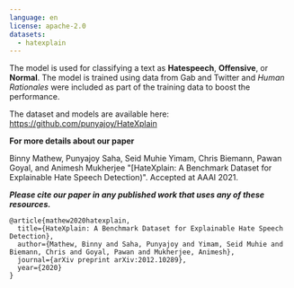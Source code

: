 ```yaml
---
language: en
license: apache-2.0
datasets:
  - hatexplain
---
```

The model is used for classifying a text as **Hatespeech**, **Offensive**, or **Normal**. The model is trained using data from Gab and Twitter and *Human Rationales* were included as part of the training data to boost the performance.

The dataset and models are available here: https://github.com/punyajoy/HateXplain


**For more details about our paper**

Binny Mathew, Punyajoy Saha, Seid Muhie Yimam, Chris Biemann, Pawan Goyal, and Animesh Mukherjee "[HateXplain: A Benchmark Dataset for Explainable Hate Speech Detection)". Accepted at AAAI 2021.

***Please cite our paper in any published work that uses any of these resources.***

~~~
@article{mathew2020hatexplain,
  title={HateXplain: A Benchmark Dataset for Explainable Hate Speech Detection},
  author={Mathew, Binny and Saha, Punyajoy and Yimam, Seid Muhie and Biemann, Chris and Goyal, Pawan and Mukherjee, Animesh},
  journal={arXiv preprint arXiv:2012.10289},
  year={2020}
}
~~~
